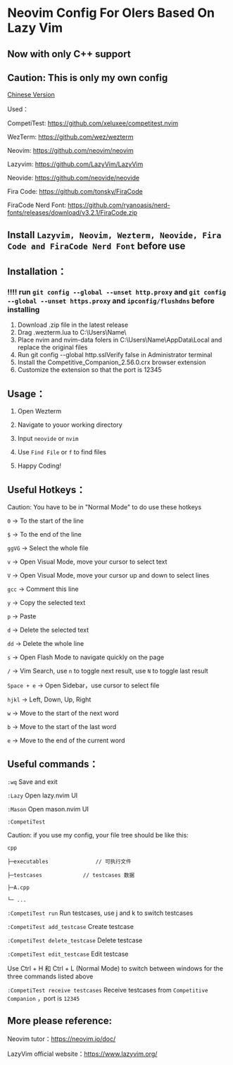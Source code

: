 # Neovim Config For OIers Based On Lazy Vim

## Now with only C++ support

## Caution: This is only my own config

[Chinese Version](https://github.com/dengzengxiao/Neovim-Config-For-OIers-Based-On-Lazy-Vim/blob/main/README-CN.md)

Used：

CompetiTest: https://github.com/xeluxee/competitest.nvim

WezTerm: https://github.com/wez/wezterm

Neovim: https://github.com/neovim/neovim

Lazyvim: https://github.com/LazyVim/LazyVim

Neovide: https://github.com/neovide/neovide

Fira Code: https://github.com/tonsky/FiraCode

FiraCode Nerd Font: https://github.com/ryanoasis/nerd-fonts/releases/download/v3.2.1/FiraCode.zip

## Install `Lazyvim, Neovim, Wezterm, Neovide, Fira Code and FiraCode Nerd Font` before use

## Installation：
### !!!! run `git config --global --unset http.proxy` and `git config --global --unset https.proxy` and `ipconfig/flushdns` before installing

1. Download .zip file in the latest release
2. Drag .wezterm.lua to C:\Users\Name\ 
3. Place nvim and nvim-data folers in C:\Users\Name\AppData\Local and replace the original files
4. Run git config --global http.sslVerify false in Administrator terminal
5. Install the Competitive_Companion_2.56.0.crx browser extension
6. Customize the extension so that the port is 12345

## Usage：
1. Open Wezterm

2. Navigate to youor working directory

3. Input `neovide` or `nvim`

4. Use `Find File` or `f` to find files
   
5. Happy Coding!
   
## Useful Hotkeys：
Caution: You have to be in "Normal Mode" to do use these hotkeys

`0` -> To the start of the line

`$` -> To the end of the line

`ggVG` -> Select the whole file

`v` -> Open Visual Mode, move your cursor to select text

`V` -> Open Visual Mode, move your cursor up and down to select lines

`gcc` -> Comment this line

`y` -> Copy the selected text

`p` -> Paste

`d` -> Delete the selected text

`dd` -> Delete the whole line

`s` -> Open Flash Mode to navigate quickly on the page

`/` -> Vim Search, use `n` to toggle next result, use `N` to toggle last result

`Space + e` -> Open Sidebar，use cursor to select file

`hjkl` -> Left, Down, Up, Right

`w` -> Move to the start of the next word

`b` -> Move to the start of the last word

`e` -> Move to the end of the current word

## Useful commands：

`:wq` Save and exit

`:Lazy` Open lazy.nvim UI

`:Mason` Open mason.nvim UI

`:CompetiTest`

Caution: if you use my config, your file tree should be like this:

```
cpp

├─executables 				// 可执行文件

├─testcases				// testcases 数据

├─A.cpp

└─ ...
```

`:CompetiTest run` 		Run testcases, use j and k to switch testcases

`:CompetiTest add_testcase` 	Create testcase

`:CompetiTest delete_testcase` 	Delete testcase

`:CompetiTest edit_testcase`	Edit testcase

Use Ctrl + H 和 Ctrl + L (Normal Mode) to switch between windows for the three commands listed above

`:CompetiTest receive testcases`   Receive testcases from `Competitive Companion` ，port is `12345`

## More please reference:
Neovim tutor：https://neovim.io/doc/

LazyVim official website：https://www.lazyvim.org/
